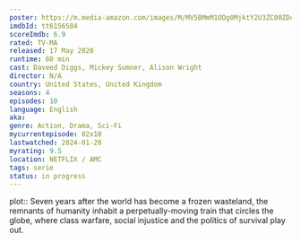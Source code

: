 ```yaml
---
poster: https://m.media-amazon.com/images/M/MV5BMmM1ODg0MjktY2U3ZC00ZDc4LTkxMjAtMzljY2VkZmI3MmE5XkEyXkFqcGc@._V1_SX300.jpg
imdbId: tt6156584
scoreImdb: 6.9
rated: TV-MA
released: 17 May 2020
runtime: 60 min
cast: Daveed Diggs, Mickey Sumner, Alison Wright
director: N/A
country: United States, United Kingdom
seasons: 4
episodes: 10
language: English
aka: 
genre: Action, Drama, Sci-Fi
mycurrentepisode: 02x10
lastwatched: 2024-01-20
myrating: 9.5
location: NETFLIX / AMC
tags: serie
status: in progress
---
```


plot:: Seven years after the world has become a frozen wasteland, the remnants of humanity inhabit a perpetually-moving train that circles the globe, where class warfare, social injustice and the politics of survival play out.